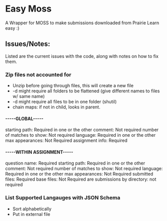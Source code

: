 # Easy Moss

A Wrapper for MOSS to make submissions downloaded from Prairie Learn easy :)

## Issues/Notes:

Listed are the current issues with the code, along with notes on how to fix them.

### Zip files not accounted for

- Unzip before going through files, this will create a new file
- -d might require all folders to be flattened (give different names to files w/ same name)
- -d might require all files to be in one folder (shutil)
- chain maps: if not in child, looks in parent.

#### -----GLOBAL-----

starting path: Required in one or the other
comment: Not required
number of matches to show: Not required
language: Required in one or the other
max appearances: Not Required
assignment info: Required

#### -----WITHIN ASSIGNMENT-----

question name: Required
starting path: Required in one or the other
comment: Not required
number of matches to show: Not required
language: Required in one or the other
max appearances: Not Required
submitted files: Required
base files: Not Required
are submissions by directory: not required

### List Supported Langauges with JSON Schema

- Sort alphabetically
- Put in external file
